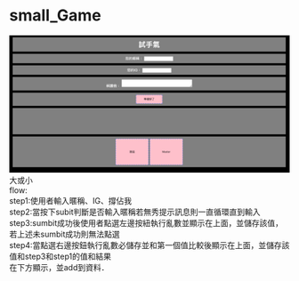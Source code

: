 # small_Game
![image](https://github.com/heysam/small_Game/blob/master/pic1.jpg)
大或小  
flow:  
  step1:使用者輸入暱稱、IG、撐佔我  
  step2:當按下subit判斷是否輸入暱稱若無秀提示訊息則一直循環直到輸入  
  step3:sumbit成功後使用者點選左邊按紐執行亂數並顯示在上面，並儲存該值，若上述未sumbit成功則無法點選  
  step4:當點選右邊按鈕執行亂數必儲存並和第一個值比較後顯示在上面，並儲存該值和step3和step1的值和結果  
        在下方顯示，並add到資料． 

